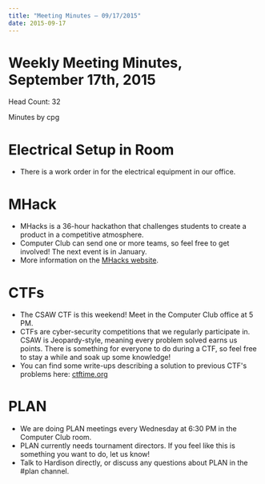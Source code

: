```yaml
---
title: "Meeting Minutes – 09/17/2015"
date: 2015-09-17
---
```

# Weekly Meeting Minutes, September 17th, 2015

Head Count: 32

Minutes by cpg

# Electrical Setup in Room

- There is a work order in for the electrical equipment in our office.

# MHack

- MHacks is a 36-hour hackathon that challenges students to create a product in a competitive atmosphere.
- Computer Club can send one or more teams, so feel free to get involved! The next event is in January.
- More information on the [MHacks website](http://mhacks.org).

# CTFs

- The CSAW CTF is this weekend! Meet in the Computer Club office at 5 PM.
- CTFs are cyber-security competitions that we regularly participate in. CSAW is Jeopardy-style, meaning every problem solved earns us points. There is something for everyone to do during a CTF, so feel free to stay a while and soak up some knowledge!
- You can find some write-ups describing a solution to previous CTF's problems here: [ctftime.org](https://ctftime.org/writeups)

# PLAN

- We are doing PLAN meetings every Wednesday at 6:30 PM in the Computer Club room.
- PLAN currently needs tournament directors. If you feel like this is something you want to do, let us know!
- Talk to Hardison directly, or discuss any questions about PLAN in the #plan channel.

